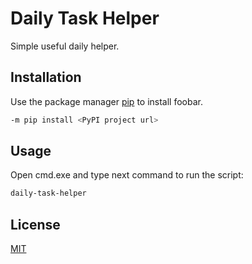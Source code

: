 # Daily Task Helper

Simple useful daily helper.

## Installation

Use the package manager [pip](https://pip.pypa.io/en/stable/) to install foobar.

```bash
-m pip install <PyPI project url>
```

## Usage

Open cmd.exe and type next command to run the script:

```bash
daily-task-helper
```
## License

[MIT](https://choosealicense.com/licenses/mit/)

